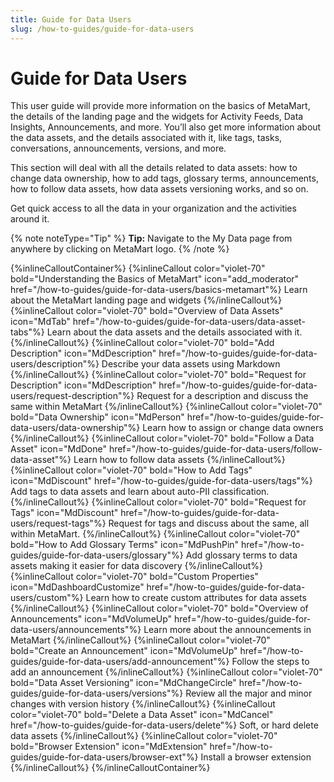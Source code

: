 ```yaml
---
title: Guide for Data Users
slug: /how-to-guides/guide-for-data-users
---
```


# Guide for Data Users

This user guide will provide more information on the basics of MetaMart, the details of the landing page and the widgets for Activity Feeds, Data Insights, Announcements, and more. You’ll also get more information about the data assets, and the details associated with it, like tags, tasks, conversations, announcements, versions, and more.

This section will deal with all the details related to data assets: how to change data ownership, how to add tags, glossary terms, announcements, how to follow data assets, how data assets versioning works, and so on.

Get quick access to all the data in your organization and the activities around it.

{% note noteType="Tip" %} **Tip:** Navigate to the My Data page from anywhere by clicking on MetaMart logo. {% /note %}

{%inlineCalloutContainer%}
 {%inlineCallout
  color="violet-70"
  bold="Understanding the Basics of MetaMart"
  icon="add_moderator"
  href="/how-to-guides/guide-for-data-users/basics-metamart"%}
  Learn about the MetaMart landing page and widgets
 {%/inlineCallout%}
 {%inlineCallout
  color="violet-70"
  bold="Overview of Data Assets"
  icon="MdTab"
  href="/how-to-guides/guide-for-data-users/data-asset-tabs"%}
  Learn about the data assets and the details associated with it.
 {%/inlineCallout%}
 {%inlineCallout
  color="violet-70"
  bold="Add Description"
  icon="MdDescription"
  href="/how-to-guides/guide-for-data-users/description"%}
  Describe your data assets using Markdown
 {%/inlineCallout%}
 {%inlineCallout
  color="violet-70"
  bold="Request for Description"
  icon="MdDescription"
  href="/how-to-guides/guide-for-data-users/request-description"%}
  Request for a description and discuss the same within MetaMart
 {%/inlineCallout%}
 {%inlineCallout
  color="violet-70"
  bold="Data Ownership"
  icon="MdPerson"
  href="/how-to-guides/guide-for-data-users/data-ownership"%}
  Learn how to assign or change data owners
 {%/inlineCallout%}
 {%inlineCallout
  color="violet-70"
  bold="Follow a Data Asset"
  icon="MdDone"
  href="/how-to-guides/guide-for-data-users/follow-data-asset"%}
  Learn how to follow data assets
 {%/inlineCallout%}
 {%inlineCallout
  color="violet-70"
  bold="How to Add Tags"
  icon="MdDiscount"
  href="/how-to-guides/guide-for-data-users/tags"%}
  Add tags to data assets and learn about auto-PII classification.
 {%/inlineCallout%}
 {%inlineCallout
  color="violet-70"
  bold="Request for Tags"
  icon="MdDiscount"
  href="/how-to-guides/guide-for-data-users/request-tags"%}
  Request for tags and discuss about the same, all within MetaMart.
 {%/inlineCallout%}
 {%inlineCallout
  color="violet-70"
  bold="How to Add Glossary Terms"
  icon="MdPushPin"
  href="/how-to-guides/guide-for-data-users/glossary"%}
  Add glossary terms to data assets making it easier for data discovery
 {%/inlineCallout%}
 {%inlineCallout
  color="violet-70"
  bold="Custom Properties"
  icon="MdDashboardCustomize"
  href="/how-to-guides/guide-for-data-users/custom"%}
  Learn how to create custom attributes for data assets
 {%/inlineCallout%}
 {%inlineCallout
  color="violet-70"
  bold="Overview of Announcements"
  icon="MdVolumeUp"
  href="/how-to-guides/guide-for-data-users/announcements"%}
  Learn more about the announcements in MetaMart
 {%/inlineCallout%}
 {%inlineCallout
  color="violet-70"
  bold="Create an Announcement"
  icon="MdVolumeUp"
  href="/how-to-guides/guide-for-data-users/add-announcement"%}
  Follow the steps to add an announcement
 {%/inlineCallout%}
 {%inlineCallout
  color="violet-70"
  bold="Data Asset Versioning"
  icon="MdChangeCircle"
  href="/how-to-guides/guide-for-data-users/versions"%}
  Review all the major and minor changes with version history
 {%/inlineCallout%}
 {%inlineCallout
  color="violet-70"
  bold="Delete a Data Asset"
  icon="MdCancel"
  href="/how-to-guides/guide-for-data-users/delete"%}
  Soft, or hard delete data assets
 {%/inlineCallout%}
 {%inlineCallout
  color="violet-70"
  bold="Browser Extension"
  icon="MdExtension"
  href="/how-to-guides/guide-for-data-users/browser-ext"%}
  Install a browser extension
 {%/inlineCallout%}
{%/inlineCalloutContainer%}